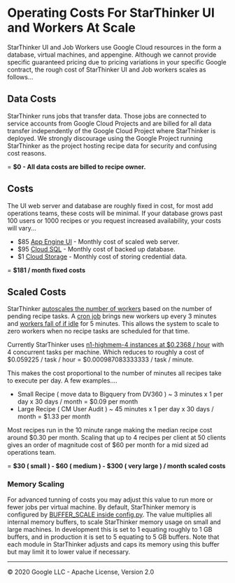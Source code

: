 # Operating Costs For StarThinker UI and Workers At Scale

StarThinker UI and Job Workers use Google Cloud resources in the form a database, virtual machines, and appengine.
Although we cannot provide specific guaranteed pricing due to pricing variations in your specific Google contract,
the rough cost of StarThinker UI and Job workers scales as follows...

## Data Costs

StarThinker runs jobs that transfer data.  Those jobs are connected to service accounts from Google Cloud Projects and are billed
for all data transfer independently of the Google Cloud Project where StarThinker is deployed.  We strongly discourage using the
Google Project running StarThinker as the project hosting recipe data for security and confusing cost reasons.

= **$0 - All data costs are billed to recipe owner.**

## Costs

The UI web server and database are roughly fixed in cost, for most add operations teams, these costs will be minimal.
If your database grows past 100 users or 1000 recipes or you request increased availability, your costs will vary...

- $85 [App Engine UI](https://cloud.google.com/appengine/pricing) - Monthly cost of scaled web server.
- $95 [Cloud SQL](https://cloud.google.com/appengine/pricing) - Monthly cost of backed up database.
- $1 [Cloud Storage](https://cloud.google.com/storage/pricing) - Monthly cost of storing credential data.

= **$181 / month fixed costs**

## Scaled Costs

StarThinker [autoscales the number of workers](../starthinker_ui/recipe/views.py) based on the number of pending recipe tasks.  A
[cron job](../cron.yaml) brings new workers up every 3 minutes and [workers fall of if idle](../starthinker_ui/recipe/management/commands/job_worker.py)
 for 5 minutes.  This allows the system to scale to zero workers when no recipe tasks are scheduled for that time.

Currently StarThinker uses [n1-highmem-4 instances at $0.2368 / hour](https://cloud.google.com/compute/vm-instance-pricing#n1_predefined)
 with 4 concurrent tasks per machine.  Which reduces to roughly a cost of $0.059225 / task / hour = $0.000987083333333 / task / minute.

This makes the cost proportional to the number of minutes all recipes take to execute per day. A few examples....

- Small Recipe ( move data to Bigquery from DV360 ) ~ 3 minutes x 1 per day x 30 days / month =  $0.09 per month
- Large Recipe ( CM User Audit ) ~ 45 minutes x 1 per day x 30 days / month =  $1.33 per month

Most recipes run in the 10 minute range making the median recipe cost around $0.30 per month.  Scaling that up to 4 recipes per
client at 50 clients gives an order of magnitude cost of $60 per month for a mid sized ad operations team.

= **$30 ( small ) - $60 ( medium ) - $300 ( very large ) / month scaled costs**

### Memory Scaling

For advanced tunning of costs you may adjust this value to run more or fewer jobs per virtual machine.
By default, StarThinker memory is configured by [BUFFER_SCALE inside config.py](https://github.com/google/starthinker/blob/master/starthinker/config.py).
The value multiplies all internal memory buffers, to scale StarThinker memory usage on small and large machines.
In development this is set to 1 equating roughly to 1 GB buffers, and in production it is set to 5 equating to 5 GB buffers.
Note that each module in StarThinker adjusts and caps its memory using this buffer but may limit it to lower value if necessary.


---
&copy; 2020 Google LLC - Apache License, Version 2.0
